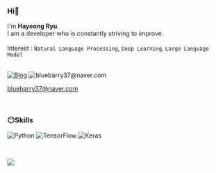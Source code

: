 ###  Hi👋
I'm **Hayeong Ryu**.</br>
I am a developer who is constantly striving to improve. </br></br>
Interest : `Natural Language Processing`, `Deep Learning`, `Large Language Model`</br></br>


[<img alt="Blog" src ="https://img.shields.io/badge/Velog-20C997.svg?&style=flat-square&logo=Velog&logoColor=black"/>](https://velog.io/@bluebarry3/posts)
<img alt="bluebarry37@naver.com" src ="https://img.shields.io/badge/bluebarry37@naver.com-005FF9.svg?&style=flat-square&logo=Mail.Ru&logoColor=white"/>

bluebarry37@naver.com
</br><!--언어 통계-->
<!--
![Top Langs](https://github-readme-stats.vercel.app/api/top-langs/?username=Hayeonggg)
-->

</br>
<!--사용한 언어 보기-->
<!--<img alt="(넣고자 하는것의 이름)" src ="https://img.shields.io/badge/(넣고자 하는것의 이름)-(색상).svg?&style=flat-square&logo=(넣고자 하는것의 이름)&logoColor=white"/>-->

### 😶Skills
<img alt="Python" src ="https://img.shields.io/badge/Python-3776AB.svg?&style=flat-square&logo=Python&logoColor=white"/> <img alt="TensorFlow" src ="https://img.shields.io/badge/TensorFlow-FF6F00.svg?&style=flat-square&logo=TensorFlow&logoColor=white"/> <img alt="Keras" src ="https://img.shields.io/badge/Keras-D00000.svg?&style=flat-square&logo=Keras&logoColor=white"/>



</br><!--방문자 통계-->

 <a href="https://hits.seeyoufarm.com"><img src="https://hits.seeyoufarm.com/api/count/incr/badge.svg?url=https%3A%2F%2Fgithub.com%2Fgjbae1212%2Fhit-counter"/></a>         

<!--깃허브 배지
![Anurag's GitHub stats](https://github-readme-stats.vercel.app/api?username=hayeonggg&show_icons=true&theme=radical)-->

<!--
**Hayeonggg/Hayeonggg** is a ✨ _special_ ✨ repository because its `README.md` (this file) appears on your GitHub profile.

Here are some ideas to get you started:

- 🔭 I’m currently working on ...
- 🌱 I’m currently learning ...
- 👯 I’m looking to collaborate on ...
- 🤔 I’m looking for help with ...
- 💬 Ask me about ...
- 📫 How to reach me: ...
- 😄 Pronouns: ...
- ⚡ Fun fact: ...
-->
